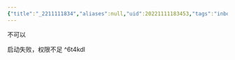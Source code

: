 ```yaml
---
{"title":"_2211111834","aliases":null,"uid":20221111183453,"tags":"inbox","created":"2022-11-11 18:34:53","from":null,"obsidianUIMode":null,"dg-publish":true,"permalink":"/110-new/2211111834/","dgPassFrontmatter":true}
---
```


不可以

启动失败，权限不足 ^6t4kdl